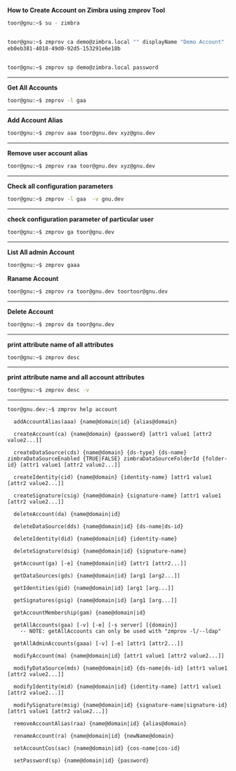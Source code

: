 **How to Create Account on Zimbra using zmprov Tool**

```bash
toor@gnu:~$ su - zimbra


toor@gnu:~$ zmprov ca demo@zimbra.local "" displayName "Demo Account"
eb0eb381-4018-49d0-92d5-153291e6e18b


toor@gnu:~$ zmprov sp demo@zimbra.local password
```

---

**Get All Accounts**
```bash
toor@gnu:~$ zmprov -l gaa
```

---


**Add Account Alias**
```bash
toor@gnu:~$ zmprov aaa toor@gnu.dev xyz@gnu.dev

```
---

**Remove user account alias**
```bash
toor@gnu:~$ zmprov raa toor@gnu.dev xyz@gnu.dev
```

---

**Check all configuration parameters**

```bash 
toor@gnu:~$ zmprov -l gaa  -v gnu.dev
```
--- 

**check configuration parameter of particular user**

```bash
toor@gnu:~$ zmprov ga toor@gnu.dev
```

---

**List All admin Account**

```bash
toor@gnu:~$ zmprov gaaa
```

**Raname Account**

```bash
toor@gnu:~$ zmprov ra toor@gnu.dev toortoor@gnu.dev
```

---

**Delete Account**

```bash
toor@gnu:~$ zmprov da toor@gnu.dev

```
---


**print attribute name of all attributes**

```bash
toor@gnu:~$ zmprov desc

```

---

**print attribute name and all account attributes**

```bash
toor@gnu:~$ zmprov desc -v

```
---

```
toor@gnu.dev:~$ zmprov help account

  addAccountAlias(aaa) {name@domain|id} {alias@domain}

  createAccount(ca) {name@domain} {password} [attr1 value1 [attr2 value2...]]

  createDataSource(cds) {name@domain} {ds-type} {ds-name} zimbraDataSourceEnabled {TRUE|FALSE} zimbraDataSourceFolderId {folder-id} [attr1 value1 [attr2 value2...]]

  createIdentity(cid) {name@domain} {identity-name} [attr1 value1 [attr2 value2...]]

  createSignature(csig) {name@domain} {signature-name} [attr1 value1 [attr2 value2...]]

  deleteAccount(da) {name@domain|id}

  deleteDataSource(dds) {name@domain|id} {ds-name|ds-id}

  deleteIdentity(did) {name@domain|id} {identity-name}

  deleteSignature(dsig) {name@domain|id} {signature-name}

  getAccount(ga) [-e] {name@domain|id} [attr1 [attr2...]]

  getDataSources(gds) {name@domain|id} [arg1 [arg2...]]

  getIdentities(gid) {name@domain|id} [arg1 [arg...]]

  getSignatures(gsig) {name@domain|id} [arg1 [arg...]]

  getAccountMembership(gam) {name@domain|id}

  getAllAccounts(gaa) [-v] [-e] [-s server] [{domain}]
    -- NOTE: getAllAccounts can only be used with "zmprov -l/--ldap"

  getAllAdminAccounts(gaaa) [-v] [-e] [attr1 [attr2...]]

  modifyAccount(ma) {name@domain|id} [attr1 value1 [attr2 value2...]]

  modifyDataSource(mds) {name@domain|id} {ds-name|ds-id} [attr1 value1 [attr2 value2...]]

  modifyIdentity(mid) {name@domain|id} {identity-name} [attr1 value1 [attr2 value2...]]

  modifySignature(msig) {name@domain|id} {signature-name|signature-id} [attr1 value1 [attr2 value2...]]

  removeAccountAlias(raa) {name@domain|id} {alias@domain}

  renameAccount(ra) {name@domain|id} {newName@domain}

  setAccountCos(sac) {name@domain|id} {cos-name|cos-id}

  setPassword(sp) {name@domain|id} {password}

```
